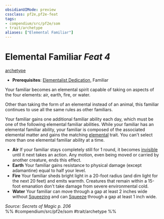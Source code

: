 ```yaml
---
obsidianUIMode: preview
cssclass: pf2e,pf2e-feat
tags:
- compendium/src/pf2e/som
- trait/archetype
aliases: ["Elemental Familiar"]
---
```

# Elemental Familiar  *Feat 4*  
[archetype](../../rules/traits/archetype.md)  

- **Prerequisites**: [Elementalist Dedication](elementalist-dedication-som.md), Familiar

Your familiar becomes an elemental spirit capable of taking on aspects of the four elements: air, earth, fire, or water.

Other than taking the form of an elemental instead of an animal, this familiar continues to use all the same rules as other familiars.

Your familiar gains one additional familiar ability each day, which must be one of the following elemental familiar abilities. While your familiar has an elemental familiar ability, your familiar is composed of the associated elemental matter and gains the matching [elemental](../../rules/traits/elemental.md) trait. You can't select more than one elemental familiar ability at a time.

- **Air** If your familiar stays completely still for 1 round, it becomes [invisible](../../rules/conditions.md#Invisible) until it next takes an action. Any motion, even being moved or carried by another creature, ends this effect.
- **Earth** Your familiar gains resistance to physical damage (except adamantine) equal to half your level.
- **Fire** Your familiar sheds bright light in a 20-foot radius (and dim light for the next 20 feet) and emits warmth. Creatures that remain within a 15-foot emanation don't take damage from severe environmental cold.
- **Water** Your familiar can move through a gap at least 2 inches wide without [Squeezing](../../rules/actions/squeeze.md) and can [Squeeze](../../rules/actions/squeeze.md) through a gap at least 1 inch wide.

*Source: Secrets of Magic p. 206*  
%% #compendium/src/pf2e/som #trait/archetype %%